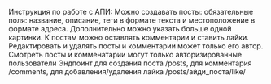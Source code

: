Инструкция по работе с АПИ:
  Можно создавать посты: обязательные поля: название, описание, теги в формате текста и местоположение в формате адреса. Дополнительно можно указать больше одной картинки.
  К постам можно оставлять комментарии и ставить лайки. Редактировать и удалять посты и комментарии может только его автор. 
  Смотреть посты и комменатарии могут только авторизированные пользователи
  Эндпоинт для создания поста /posts, для комментария /comments, для добавления/удаления лайка /posts/айди_поста/like/
